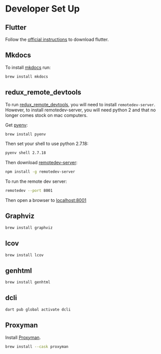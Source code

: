 # Developer Set Up

## Flutter

Follow the [official instructions](https://docs.flutter.dev/get-started/install/macos) to download flutter.

## Mkdocs

To install [mkdocs](https://www.mkdocs.org/) run:

```sh
brew install mkdocs
```

## redux_remote_devtools

To run [redux_remote_devtools](https://pub.dev/packages/redux_remote_devtools), you will need to install `remotedev-server`. However, to install remotedev-server, you will need python 2 and that no longer comes stock on mac computers.

Get [pyenv](https://github.com/pyenv/pyenv):

```sh
brew install pyenv
```

Then set your shell to use python 2.7.18:

```sh
pyenv shell 2.7.18
```

Then download [remotedev-server](https://www.npmjs.com/package/remotedev-server):

```sh
npm install -g remotedev-server
```

To run the remote dev server:

```sh
remotedev --port 8001
```

Then open a browser to <a href="http://localhost:8001" target="_blank">localhost:8001</a>

## Graphviz

```sh
brew install graphviz
```

## lcov

```sh
brew install lcov
```

## genhtml

```sh
brew install genhtml
```

## dcli

```sh
dart pub global activate dcli
```

## Proxyman

Install [Proxyman](https://proxyman.io/).

```sh
brew install --cask proxyman
```
